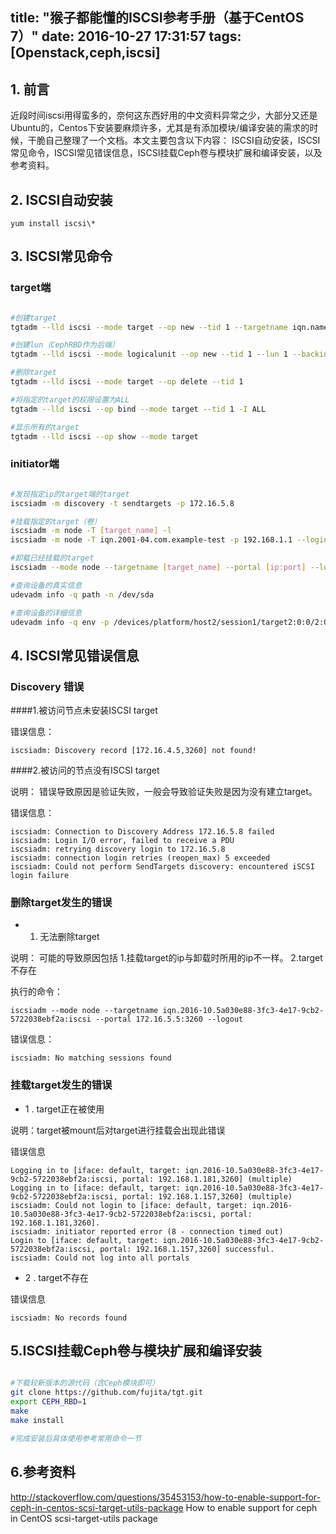 title: "猴子都能懂的ISCSI参考手册（基于CentOS 7）"
date: 2016-10-27 17:31:57
tags: [Openstack,ceph,iscsi]
---

## 1. 前言
近段时间iscsi用得蛮多的，奈何这东西好用的中文资料异常之少，大部分又还是Ubuntu的，Centos下安装要麻烦许多，尤其是有添加模块/编译安装的需求的时候，干脆自己整理了一个文档。本文主要包含以下内容：
ISCSI自动安装，ISCSI常见命令，ISCSI常见错误信息，ISCSI挂载Ceph卷与模块扩展和编译安装，以及参考资料。

<!--more-->

## 2. ISCSI自动安装

    yum install iscsi\*

## 3. ISCSI常见命令

### target端

```bash

#创建target
tgtadm --lld iscsi --mode target --op new --tid 1 --targetname iqn.name:name

#创建lun（CephRBD作为后端）
tgtadm --lld iscsi --mode logicalunit --op new --tid 1 --lun 1 --backing-store volumename --bstype rbd

#删除target
tgtadm --lld iscsi --mode target --op delete --tid 1

#将指定的target的权限设置为ALL
tgtadm --lld iscsi --op bind --mode target --tid 1 -I ALL

#显示所有的target
tgtadm --lld iscsi --op show --mode target

```

### initiator端

```bash

#发现指定ip的target端的target
iscsiadm -m discovery -t sendtargets -p 172.16.5.8

#挂载指定的target（卷）
iscsiadm -m node -T [target_name] -l
iscsiadm -m node -T iqn.2001-04.com.example-test -p 192.168.1.1 --login

#卸载已经挂载的target
iscsiadm --mode node --targetname [target_name] --portal [ip:port] --logout

#查询设备的真实信息
udevadm info -q path -n /dev/sda

#查询设备的详细信息
udevadm info -q env -p /devices/platform/host2/session1/target2:0:0/2:0:0:1/block/sda

```

## 4. ISCSI常见错误信息
### Discovery 错误
####1.被访问节点未安装ISCSI target

错误信息：

    iscsiadm: Discovery record [172.16.4.5,3260] not found!

####2.被访问的节点没有ISCSI target

说明：
错误导致原因是验证失败，一般会导致验证失败是因为没有建立target。

错误信息：

```
iscsiadm: Connection to Discovery Address 172.16.5.8 failed
iscsiadm: Login I/O error, failed to receive a PDU
iscsiadm: retrying discovery login to 172.16.5.8
iscsiadm: connection login retries (reopen_max) 5 exceeded
iscsiadm: Could not perform SendTargets discovery: encountered iSCSI login failure
```

### 删除target发生的错误

* 1. 无法删除target

说明：
可能的导致原因包括
1.挂载target的ip与卸载时所用的ip不一样。
2.target不存在


执行的命令：

    iscsiadm --mode node --targetname iqn.2016-10.5a030e88-3fc3-4e17-9cb2-5722038ebf2a:iscsi --portal 172.16.5.5:3260 --logout

错误信息：

    iscsiadm: No matching sessions found


### 挂载target发生的错误

* 1 . target正在被使用

说明：target被mount后对target进行挂载会出现此错误

错误信息

```
Logging in to [iface: default, target: iqn.2016-10.5a030e88-3fc3-4e17-9cb2-5722038ebf2a:iscsi, portal: 192.168.1.181,3260] (multiple)
Logging in to [iface: default, target: iqn.2016-10.5a030e88-3fc3-4e17-9cb2-5722038ebf2a:iscsi, portal: 192.168.1.157,3260] (multiple)
iscsiadm: Could not login to [iface: default, target: iqn.2016-10.5a030e88-3fc3-4e17-9cb2-5722038ebf2a:iscsi, portal: 192.168.1.181,3260].
iscsiadm: initiator reported error (8 - connection timed out)
Login to [iface: default, target: iqn.2016-10.5a030e88-3fc3-4e17-9cb2-5722038ebf2a:iscsi, portal: 192.168.1.157,3260] successful.
iscsiadm: Could not log into all portals
```

* 2 . target不存在

错误信息

    iscsiadm: No records found


## 5.ISCSI挂载Ceph卷与模块扩展和编译安装

```bash

#下载较新版本的源代码（含Ceph模块即可）
git clone https://github.com/fujita/tgt.git  
export CEPH_RBD=1  
make 
make install  

#完成安装后具体使用参考常用命令一节

```

## 6.参考资料

http://stackoverflow.com/questions/35453153/how-to-enable-support-for-ceph-in-centos-scsi-target-utils-package
How to enable support for ceph in CentOS scsi-target-utils package